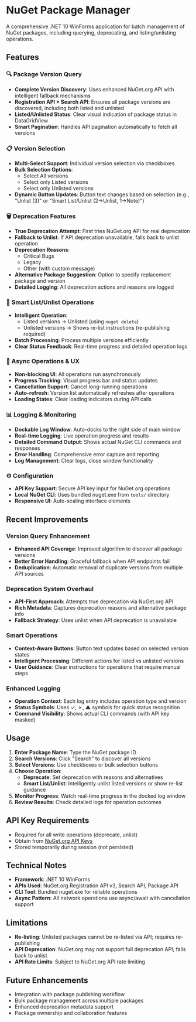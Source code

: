 # NuGet Package Manager

A comprehensive .NET 10 WinForms application for batch management of NuGet packages, including querying, deprecating, and listing/unlisting operations.

## Features

### 🔍 Package Version Query
- **Complete Version Discovery**: Uses enhanced NuGet.org API with intelligent fallback mechanisms
- **Registration API + Search API**: Ensures all package versions are discovered, including both listed and unlisted
- **Listed/Unlisted Status**: Clear visual indication of package status in DataGridView
- **Smart Pagination**: Handles API pagination automatically to fetch all versions

### 📋 Version Selection
- **Multi-Select Support**: Individual version selection via checkboxes
- **Bulk Selection Options**:
  - Select All versions
  - Select only Listed versions
  - Select only Unlisted versions
- **Dynamic Button Updates**: Button text changes based on selection (e.g., "Unlist (3)" or "Smart List/Unlist (2→Unlist, 1→Note)")

### 🗑️ Deprecation Features
- **True Deprecation Attempt**: First tries NuGet.org API for real deprecation
- **Fallback to Unlist**: If API deprecation unavailable, falls back to unlist operation
- **Deprecation Reasons**:
  - Critical Bugs
  - Legacy
  - Other (with custom message)
- **Alternative Package Suggestion**: Option to specify replacement package and version
- **Detailed Logging**: All deprecation actions and reasons are logged

### 📝 Smart List/Unlist Operations
- **Intelligent Operation**: 
  - Listed versions → Unlisted (using `nuget delete`)
  - Unlisted versions → Shows re-list instructions (re-publishing required)
- **Batch Processing**: Process multiple versions efficiently
- **Clear Status Feedback**: Real-time progress and detailed operation logs

### 🔄 Async Operations & UX
- **Non-blocking UI**: All operations run asynchronously
- **Progress Tracking**: Visual progress bar and status updates
- **Cancellation Support**: Cancel long-running operations
- **Auto-refresh**: Version list automatically refreshes after operations
- **Loading States**: Clear loading indicators during API calls

### 📊 Logging & Monitoring
- **Dockable Log Window**: Auto-docks to the right side of main window
- **Real-time Logging**: Live operation progress and results
- **Detailed Command Output**: Shows actual NuGet CLI commands and responses
- **Error Handling**: Comprehensive error capture and reporting
- **Log Management**: Clear logs, close window functionality

### ⚙️ Configuration
- **API Key Support**: Secure API key input for NuGet.org operations
- **Local NuGet CLI**: Uses bundled nuget.exe from `tools/` directory
- **Responsive UI**: Auto-scaling interface elements

## Recent Improvements

### Version Query Enhancement
- **Enhanced API Coverage**: Improved algorithm to discover all package versions
- **Better Error Handling**: Graceful fallback when API endpoints fail
- **Deduplication**: Automatic removal of duplicate versions from multiple API sources

### Deprecation System Overhaul
- **API-First Approach**: Attempts true deprecation via NuGet.org API
- **Rich Metadata**: Captures deprecation reasons and alternative package info
- **Fallback Strategy**: Uses unlist when API deprecation is unavailable

### Smart Operations
- **Context-Aware Buttons**: Button text updates based on selected version states
- **Intelligent Processing**: Different actions for listed vs unlisted versions
- **User Guidance**: Clear instructions for operations that require manual steps

### Enhanced Logging
- **Operation Context**: Each log entry includes operation type and version
- **Status Symbols**: Uses ✓, ✗, ⚠️ symbols for quick status recognition
- **Command Visibility**: Shows actual CLI commands (with API key masked)

## Usage

1. **Enter Package Name**: Type the NuGet package ID
2. **Search Versions**: Click "Search" to discover all versions
3. **Select Versions**: Use checkboxes or bulk selection buttons
4. **Choose Operation**:
   - **Deprecate**: Set deprecation with reasons and alternatives
   - **Smart List/Unlist**: Intelligently unlist listed versions or show re-list guidance
5. **Monitor Progress**: Watch real-time progress in the docked log window
6. **Review Results**: Check detailed logs for operation outcomes

## API Key Requirements

- Required for all write operations (deprecate, unlist)
- Obtain from [NuGet.org API Keys](https://www.nuget.org/account/apikeys)
- Stored temporarily during session (not persisted)

## Technical Notes

- **Framework**: .NET 10 WinForms
- **APIs Used**: NuGet.org Registration API v3, Search API, Package API
- **CLI Tool**: Bundled nuget.exe for reliable operations
- **Async Pattern**: All network operations use async/await with cancellation support

## Limitations

- **Re-listing**: Unlisted packages cannot be re-listed via API; requires re-publishing
- **API Deprecation**: NuGet.org may not support full deprecation API; falls back to unlist
- **API Rate Limits**: Subject to NuGet.org API rate limiting

## Future Enhancements

- Integration with package publishing workflow
- Bulk package management across multiple packages
- Enhanced deprecation metadata support
- Package ownership and collaboration features
